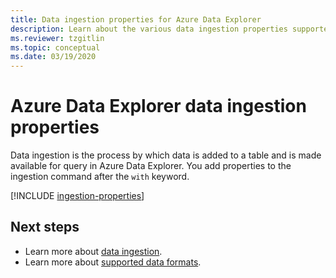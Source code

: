 ```yaml
---
title: Data ingestion properties for Azure Data Explorer
description: Learn about the various data ingestion properties supported by Azure Data Explorer.
ms.reviewer: tzgitlin
ms.topic: conceptual
ms.date: 03/19/2020
---
```


# Azure Data Explorer data ingestion properties 

Data ingestion is the process by which data is added to a table and is made available for query in Azure Data Explorer. You add properties to the ingestion command after the `with` keyword.

[!INCLUDE [ingestion-properties](includes/ingestion-properties.md)]

## Next steps

* Learn more about [data ingestion](ingest-data-overview.md).
* Learn more about [supported data formats](ingestion-supported-formats.md).
